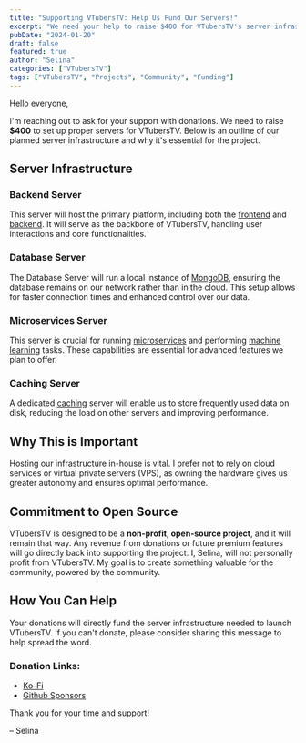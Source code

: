 ```yaml
---
title: "Supporting VTubersTV: Help Us Fund Our Servers!"
excerpt: "We need your help to raise $400 for VTubersTV's server infrastructure. Learn about our planned setup and how you can contribute."
pubDate: "2024-01-20"
draft: false
featured: true
author: "Selina"
categories: ["VTubersTV"]
tags: ["VTubersTV", "Projects", "Community", "Funding"]
---
```


Hello everyone,

I'm reaching out to ask for your support with donations. We need to raise **$400** to set up proper servers for VTubersTV. Below is an outline of our planned server infrastructure and why it's essential for the project.

## Server Infrastructure

### Backend Server
This server will host the primary platform, including both the [frontend](https://en.wikipedia.org/wiki/Front-end_web_development) and [backend](https://en.wikipedia.org/wiki/Frontend_and_backend). It will serve as the backbone of VTubersTV, handling user interactions and core functionalities.

### Database Server
The Database Server will run a local instance of [MongoDB](https://en.wikipedia.org/wiki/MongoDB), ensuring the database remains on our network rather than in the cloud. This setup allows for faster connection times and enhanced control over our data.

### Microservices Server
This server is crucial for running [microservices](https://en.wikipedia.org/wiki/Microservices) and performing [machine learning](https://en.wikipedia.org/wiki/Machine_learning) tasks. These capabilities are essential for advanced features we plan to offer.

### Caching Server
A dedicated [caching](https://en.wikipedia.org/wiki/Cache_(computing)) server will enable us to store frequently used data on disk, reducing the load on other servers and improving performance.

## Why This is Important
Hosting our infrastructure in-house is vital. I prefer not to rely on cloud services or virtual private servers (VPS), as owning the hardware gives us greater autonomy and ensures optimal performance.

## Commitment to Open Source
VTubersTV is designed to be a **non-profit, open-source project**, and it will remain that way. Any revenue from donations or future premium features will go directly back into supporting the project. I, Selina, will not personally profit from VTubersTV. My goal is to create something valuable for the community, powered by the community.

## How You Can Help
Your donations will directly fund the server infrastructure needed to launch VTubersTV. If you can't donate, please consider sharing this message to help spread the word.

### Donation Links:
- [Ko-Fi](https://ko-fi.com/puppydev)
- [Github Sponsors](https://github.com/sponsors/chocoOnEstrogen)

Thank you for your time and support!

– Selina